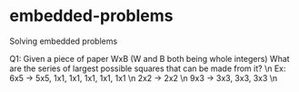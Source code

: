 # embedded-problems
Solving embedded problems

Q1: Given a piece of paper WxB (W and B both being whole integers) What are the series of largest possible squares that can be made from it? \n
Ex: 6x5 -> 5x5, 1x1, 1x1, 1x1, 1x1, 1x1 \n
2x2 -> 2x2 \n
9x3 -> 3x3, 3x3, 3x3 \n
